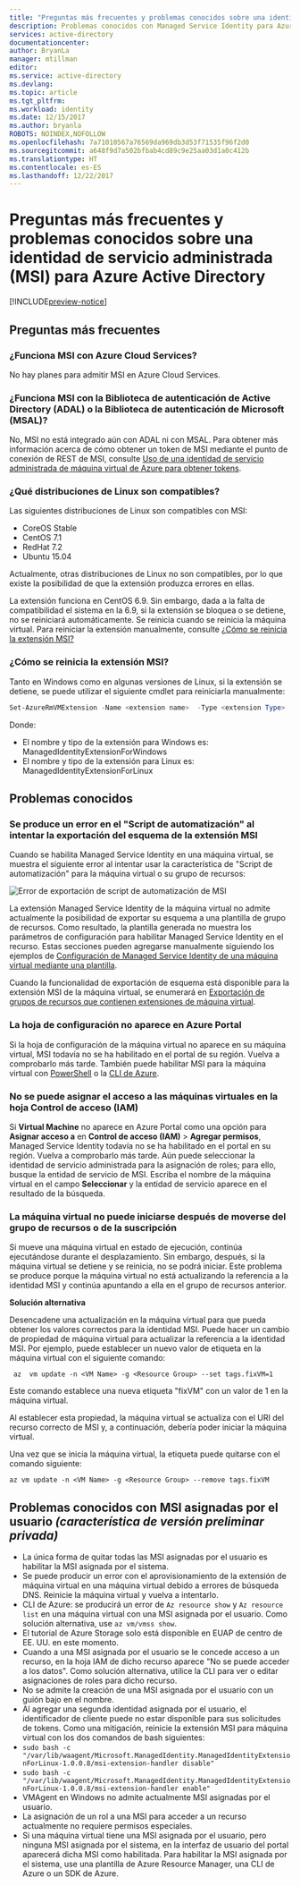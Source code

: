 ```yaml
---
title: "Preguntas más frecuentes y problemas conocidos sobre una identidad de servicio administrada (MSI) para Azure Active Directory"
description: Problemas conocidos con Managed Service Identity para Azure Active Directory.
services: active-directory
documentationcenter: 
author: BryanLa
manager: mtillman
editor: 
ms.service: active-directory
ms.devlang: 
ms.topic: article
ms.tgt_pltfrm: 
ms.workload: identity
ms.date: 12/15/2017
ms.author: bryanla
ROBOTS: NOINDEX,NOFOLLOW
ms.openlocfilehash: 7a71010567a76569da969db3d53f71535f96f2d0
ms.sourcegitcommit: a648f9d7a502bfbab4cd89c9e25aa03d1a0c412b
ms.translationtype: HT
ms.contentlocale: es-ES
ms.lasthandoff: 12/22/2017
---
```

# <a name="faq-and-known-issues-with-managed-service-identity-msi-for-azure-active-directory"></a>Preguntas más frecuentes y problemas conocidos sobre una identidad de servicio administrada (MSI) para Azure Active Directory

[!INCLUDE[preview-notice](~/includes/active-directory-msi-preview-notice-ua.md)]

## <a name="frequently-asked-questions"></a>Preguntas más frecuentes

### <a name="does-msi-work-with-azure-cloud-services"></a>¿Funciona MSI con Azure Cloud Services?

No hay planes para admitir MSI en Azure Cloud Services.

### <a name="does-msi-work-with-the-active-directory-authentication-library-adal-or-the-microsoft-authentication-library-msal"></a>¿Funciona MSI con la Biblioteca de autenticación de Active Directory (ADAL) o la Biblioteca de autenticación de Microsoft (MSAL)?

No, MSI no está integrado aún con ADAL ni con MSAL. Para obtener más información acerca de cómo obtener un token de MSI mediante el punto de conexión de REST de MSI, consulte [Uso de una identidad de servicio administrada de máquina virtual de Azure para obtener tokens](msi-how-to-use-vm-msi-token.md).

### <a name="what-are-the-supported-linux-distributions"></a>¿Qué distribuciones de Linux son compatibles?

Las siguientes distribuciones de Linux son compatibles con MSI: 

- CoreOS Stable
- CentOS 7.1
- RedHat 7.2
- Ubuntu 15.04

Actualmente, otras distribuciones de Linux no son compatibles, por lo que existe la posibilidad de que la extensión produzca errores en ellas.

La extensión funciona en CentOS 6.9. Sin embargo, dada a la falta de compatibilidad el sistema en la 6.9, si la extensión se bloquea o se detiene, no se reiniciará automáticamente. Se reinicia cuando se reinicia la máquina virtual. Para reiniciar la extensión manualmente, consulte [¿Cómo se reinicia la extensión MSI?](#how-do-you-restart-the-msi-extension)

### <a name="how-do-you-restart-the-msi-extension"></a>¿Cómo se reinicia la extensión MSI?
Tanto en Windows como en algunas versiones de Linux, si la extensión se detiene, se puede utilizar el siguiente cmdlet para reiniciarla manualmente:

```powershell
Set-AzureRmVMExtension -Name <extension name>  -Type <extension Type>  -Location <location> -Publisher Microsoft.ManagedIdentity -VMName <vm name> -ResourceGroupName <resource group name> -ForceRerun <Any string different from any last value used>
```

Donde: 
- El nombre y tipo de la extensión para Windows es: ManagedIdentityExtensionForWindows
- El nombre y tipo de la extensión para Linux es: ManagedIdentityExtensionForLinux

## <a name="known-issues"></a>Problemas conocidos

### <a name="automation-script-fails-when-attempting-schema-export-for-msi-extension"></a>Se produce un error en el "Script de automatización" al intentar la exportación del esquema de la extensión MSI

Cuando se habilita Managed Service Identity en una máquina virtual, se muestra el siguiente error al intentar usar la característica de "Script de automatización" para la máquina virtual o su grupo de recursos:

![Error de exportación de script de automatización de MSI](~/articles/active-directory/media/msi-known-issues/automation-script-export-error.png)

La extensión Managed Service Identity de la máquina virtual no admite actualmente la posibilidad de exportar su esquema a una plantilla de grupo de recursos. Como resultado, la plantilla generada no muestra los parámetros de configuración para habilitar Managed Service Identity en el recurso. Estas secciones pueden agregarse manualmente siguiendo los ejemplos de [Configuración de Managed Service Identity de una máquina virtual mediante una plantilla](msi-qs-configure-template-windows-vm.md).

Cuando la funcionalidad de exportación de esquema está disponible para la extensión MSI de la máquina virtual, se enumerará en [Exportación de grupos de recursos que contienen extensiones de máquina virtual](~/articles/virtual-machines/windows/extensions-export-templates.md#supported-virtual-machine-extensions).

### <a name="configuration-blade-does-not-appear-in-the-azure-portal"></a>La hoja de configuración no aparece en Azure Portal

Si la hoja de configuración de la máquina virtual no aparece en su máquina virtual, MSI todavía no se ha habilitado en el portal de su región.  Vuelva a comprobarlo más tarde.  También puede habilitar MSI para la máquina virtual con [PowerShell](msi-qs-configure-powershell-windows-vm.md) o la [CLI de Azure](msi-qs-configure-cli-windows-vm.md).

### <a name="cannot-assign-access-to-virtual-machines-in-the-access-control-iam-blade"></a>No se puede asignar el acceso a las máquinas virtuales en la hoja Control de acceso (IAM)

Si **Virtual Machine** no aparece en Azure Portal como una opción para **Asignar acceso a** en **Control de acceso (IAM)** > **Agregar permisos**, Managed Service Identity todavía no se ha habilitado en el portal en su región. Vuelva a comprobarlo más tarde.  Aún puede seleccionar la identidad de servicio administrada para la asignación de roles; para ello, busque la entidad de servicio de MSI.  Escriba el nombre de la máquina virtual en el campo **Seleccionar** y la entidad de servicio aparece en el resultado de la búsqueda.

### <a name="vm-fails-to-start-after-being-moved-from-resource-group-or-subscription"></a>La máquina virtual no puede iniciarse después de moverse del grupo de recursos o de la suscripción

Si mueve una máquina virtual en estado de ejecución, continúa ejecutándose durante el desplazamiento. Sin embargo, después, si la máquina virtual se detiene y se reinicia, no se podrá iniciar. Este problema se produce porque la máquina virtual no está actualizando la referencia a la identidad MSI y continúa apuntando a ella en el grupo de recursos anterior.

**Solución alternativa** 
 
Desencadene una actualización en la máquina virtual para que pueda obtener los valores correctos para la identidad MSI. Puede hacer un cambio de propiedad de máquina virtual para actualizar la referencia a la identidad MSI. Por ejemplo, puede establecer un nuevo valor de etiqueta en la máquina virtual con el siguiente comando:

```azurecli-interactive
 az  vm update -n <VM Name> -g <Resource Group> --set tags.fixVM=1
```
 
Este comando establece una nueva etiqueta "fixVM" con un valor de 1 en la máquina virtual. 
 
Al establecer esta propiedad, la máquina virtual se actualiza con el URI del recurso correcto de MSI y, a continuación, debería poder iniciar la máquina virtual. 
 
Una vez que se inicia la máquina virtual, la etiqueta puede quitarse con el comando siguiente:

```azurecli-interactive
az vm update -n <VM Name> -g <Resource Group> --remove tags.fixVM
```

## <a name="known-issues-with-user-assigned-msi-private-preview-feature"></a>Problemas conocidos con MSI asignadas por el usuario *(característica de versión preliminar privada)*

- La única forma de quitar todas las MSI asignadas por el usuario es habilitar la MSI asignada por el sistema. 
- Se puede producir un error con el aprovisionamiento de la extensión de máquina virtual en una máquina virtual debido a errores de búsqueda DNS. Reinicie la máquina virtual y vuelva a intentarlo. 
- CLI de Azure: se producirá un error de `Az resource show` y `Az resource list` en una máquina virtual con una MSI asignada por el usuario. Como solución alternativa, use `az vm/vmss show`.
- El tutorial de Azure Storage solo está disponible en EUAP de centro de EE. UU. en este momento. 
- Cuando a una MSI asignada por el usuario se le concede acceso a un recurso, en la hoja IAM de dicho recurso aparece "No se puede acceder a los datos". Como solución alternativa, utilice la CLI para ver o editar asignaciones de roles para dicho recurso.
- No se admite la creación de una MSI asignada por el usuario con un guión bajo en el nombre.
- Al agregar una segunda identidad asignada por el usuario, el identificador de cliente puede no estar disponible para sus solicitudes de tokens. Como una mitigación, reinicie la extensión MSI para máquina virtual con los dos comandos de bash siguientes:
 - `sudo bash -c "/var/lib/waagent/Microsoft.ManagedIdentity.ManagedIdentityExtensionForLinux-1.0.0.8/msi-extension-handler disable"`
 - `sudo bash -c "/var/lib/waagent/Microsoft.ManagedIdentity.ManagedIdentityExtensionForLinux-1.0.0.8/msi-extension-handler enable"`
- VMAgent en Windows no admite actualmente MSI asignadas por el usuario. 
- La asignación de un rol a una MSI para acceder a un recurso actualmente no requiere permisos especiales. 
- Si una máquina virtual tiene una MSI asignada por el usuario, pero ninguna MSI asignada por el sistema, en la interfaz de usuario del portal aparecerá dicha MSI como habilitada. Para habilitar la MSI asignada por el sistema, use una plantilla de Azure Resource Manager, una CLI de Azure o un SDK de Azure.
